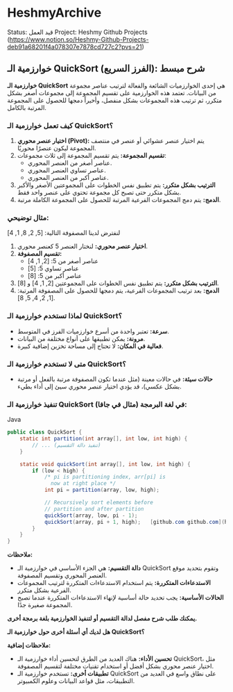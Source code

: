 # HeshmyArchive

Status: قيد العمل
Project: Heshmy Github Projects (https://www.notion.so/Heshmy-Github-Projects-deb91a68201f4a078307e7878cd727c2?pvs=21)

## خوارزمية الـ QuickSort (الفرز السريع): شرح مبسط

**خوارزمية الـ QuickSort** هي إحدى الخوارزميات الشائعة والفعالة لترتيب عناصر مجموعة من البيانات. تعتمد هذه الخوارزمية على تقسيم المجموعة إلى مجموعات أصغر بشكل متكرر، ثم ترتيب هذه المجموعات بشكل منفصل، وأخيراً دمجها للحصول على المجموعة المرتبة بالكامل.

### كيف تعمل خوارزمية الـ QuickSort؟

1. **اختيار عنصر محوري (Pivot):** يتم اختيار عنصر عشوائي أو عنصر في منتصف المجموعة ليكون عنصرًا محوريًا.
2. **تقسيم المجموعة:** يتم تقسيم المجموعة إلى ثلاث مجموعات:
    - عناصر أصغر من العنصر المحوري.
    - عناصر تساوي العنصر المحوري.
    - عناصر أكبر من العنصر المحوري.
3. **الترتيب بشكل متكرر:** يتم تطبيق نفس الخطوات على المجموعتين الأصغر والأكبر بشكل متكرر حتى تصبح كل مجموعة تحتوي على عنصر واحد فقط.
4. **الدمج:** يتم دمج المجموعات الفرعية المرتبة للحصول على المجموعة الكاملة مرتبة.

### مثال توضيحي:

لنفترض لدينا المصفوفة التالية: [5, 2, 8, 1, 4]

1. **اختيار عنصر محوري:** لنختار العنصر 5 كعنصر محوري.
2. **تقسيم المصفوفة:**
    - عناصر أصغر من 5: [2, 1, 4]
    - عناصر تساوي 5: [5]
    - عناصر أكبر من 5: [8]
3. **الترتيب بشكل متكرر:** يتم تطبيق نفس الخطوات على المجموعتين [2, 1, 4] و [8].
4. **الدمج:** بعد ترتيب المجموعات الفرعية، يتم دمجها للحصول على المصفوفة المرتبة: [1, 2, 4, 5, 8].

### لماذا تستخدم خوارزمية الـ QuickSort؟

- **سرعة:** تعتبر واحدة من أسرع خوارزميات الفرز في المتوسط.
- **مرونة:** يمكن تطبيقها على أنواع مختلفة من البيانات.
- **فعالية في المكان:** لا تحتاج إلى مساحة تخزين إضافية كبيرة.

### متى لا تستخدم خوارزمية الـ QuickSort؟

- **حالات سيئة:** في حالات معينة (مثل عندما تكون المصفوفة مرتبة بالفعل أو مرتبة بشكل عكسي)، قد يؤدي اختيار عنصر محوري سيئ إلى أداء بطيء.

### تنفيذ خوارزمية الـ QuickSort في لغة البرمجة (مثال في جافا):

Java

```java
public class QuickSort {
    static int partition(int array[], int low, int high) {
        // ... (تنفيذ دالة التقسيم)
    }

    static void quickSort(int array[], int low, int high) {
        if (low < high) {
            /* pi is partitioning index, arr[pi] is
              now at right place */
            int pi = partition(array, low, high);

            // Recursively sort elements before
            // partition and after partition
            quickSort(array, low, pi - 1);
            quickSort(array, pi + 1, high);   [‫1. github.com github.com](https://github.com/JherletCodes/Machine-Problems)
        }
    }
}
```

**ملاحظات:**

- **دالة التقسيم:** هي الجزء الأساسي في خوارزمية الـ QuickSort وتقوم بتحديد موقع العنصر المحوري وتقسيم المصفوفة.
- **الاستدعاءات المتكررة:** يتم استخدام الاستدعاءات المتكررة لترتيب المجموعات الفرعية بشكل متكرر.
- **الحالات الأساسية:** يجب تحديد حالة أساسية لإنهاء الاستدعاءات المتكررة عندما تصبح المجموعة صغيرة جدًا.

**يمكنك طلب شرح مفصل لدالة التقسيم أو لتنفيذ الخوارزمية بلغة برمجة أخرى.**

**هل لديك أي أسئلة أخرى حول خوارزمية الـ QuickSort؟**

**ملاحظات إضافية:**

- **تحسين الأداء:** هناك العديد من الطرق لتحسين أداء خوارزمية الـ QuickSort، مثل اختيار عنصر محوري بشكل أفضل أو استخدام تقنيات مختلفة لتقسيم المصفوفة.
- **تطبيقات أخرى:** تستخدم خوارزمية الـ QuickSort على نطاق واسع في العديد من التطبيقات، مثل قواعد البيانات وعلوم الكمبيوتر.